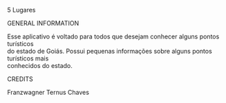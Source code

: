 5 Lugares

GENERAL INFORMATION

Esse aplicativo é voltado para todos que desejam conhecer alguns pontos turísticos  
do estado de Goiás. Possui pequenas informações sobre alguns pontos turísticos mais  
conhecidos do estado.  

CREDITS  

Franzwagner Ternus Chaves 
